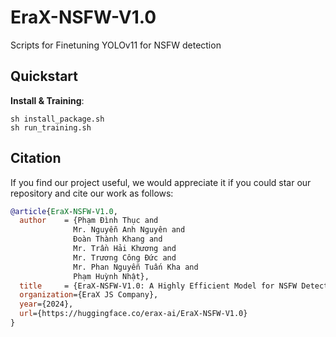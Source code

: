 # EraX-NSFW-V1.0
Scripts for Finetuning YOLOv11 for NSFW detection

## Quickstart
**Install & Training**:
```curl
sh install_package.sh
sh run_training.sh
```

## Citation 
If you find our project useful, we would appreciate it if you could star our repository and cite our work as follows:
```bibtex
@article{EraX-NSFW-V1.0,
  author    = {Phạm Đình Thục and
              Mr. Nguyễn Anh Nguyên and
              Đoàn Thành Khang and
              Mr. Trần Hải Khương and
              Mr. Trương Công Đức and 
              Mr. Phan Nguyễn Tuấn Kha and 
              Phạm Huỳnh Nhật},
  title     = {EraX-NSFW-V1.0: A Highly Efficient Model for NSFW Detection},
  organization={EraX JS Company},
  year={2024},
  url={https://huggingface.co/erax-ai/EraX-NSFW-V1.0}
}
```
